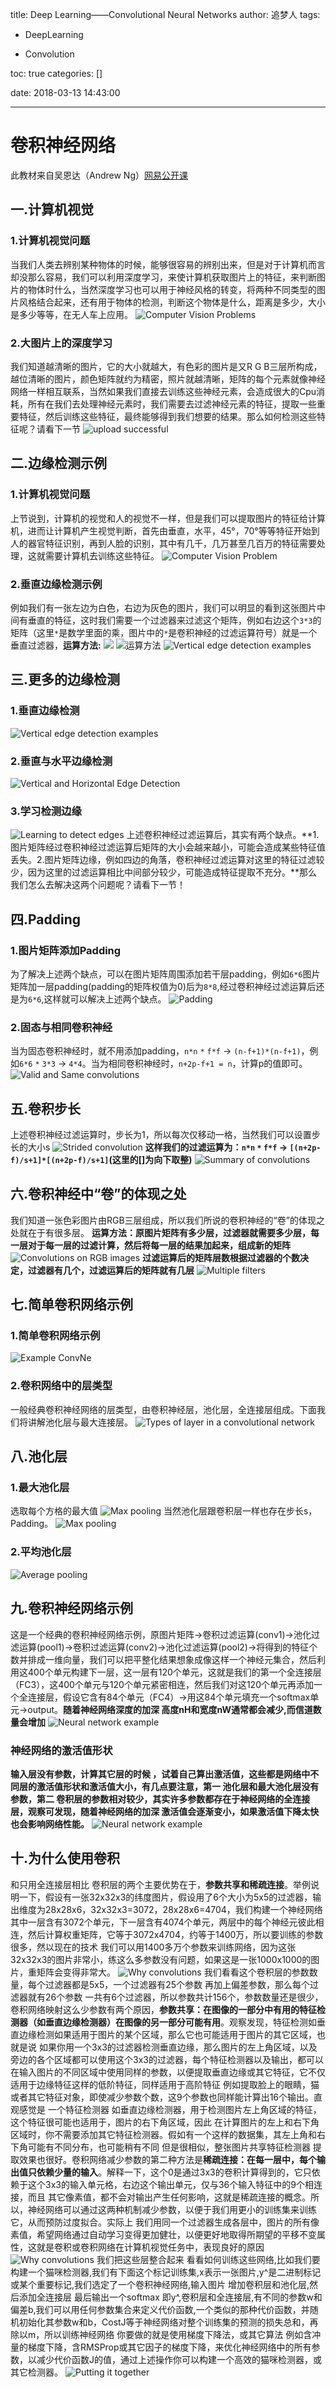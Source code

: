 title: Deep Learning——Convolutional Neural Networks
author: 追梦人
tags:
  - DeepLearning

  - Convolution


toc: true
categories: []

date: 2018-03-13 14:43:00

---



# 卷积神经网络

此教材来自吴恩达（Andrew Ng）<a href="http://mooc.study.163.com/course/2001281004#/info">网易公开课 </a>
<!--more-->

## 一.计算机视觉

### 1.计算机视觉问题
当我们人类去辨别某种物体的时候，能够很容易的辨别出来，但是对于计算机而言却没那么容易，我们可以利用深度学习，来使计算机获取图片上的特征，来判断图片的物体时什么，当然深度学习也可以用于神经风格的转变，将两种不同类型的图片风格结合起来，还有用于物体的检测，判断这个物体是什么，距离是多少，大小是多少等等，在无人车上应用。
![Computer Vision Problems](/images/pasted-4.png)
### 2.大图片上的深度学习
我们知道越清晰的图片，它的大小就越大，有色彩的图片是又R G B三层所构成，越位清晰的图片，颜色矩阵就约为精密，照片就越清晰，矩阵的每个元素就像神经网络一样相互联系，当然如果我们直接去训练这些神经元素，会造成很大的Cpu消耗，所有在我们去处理神经元素时，我们需要去过滤神经元素的特征，提取一些重要特征，然后训练这些特征，最终能够得到我们想要的结果。那么如何检测这些特征呢？请看下一节
![upload successful](/images/pasted-5.png)
## 二.边缘检测示例
### 1.计算机视觉问题
上节说到，计算机的视觉和人的视觉不一样，但是我们可以提取图片的特征给计算机，进而让计算机产生视觉判断，首先由垂直，水平，45°，70°等等特征开始到人的器官特征识别，再到人脸的识别，其中有几千，几万甚至几百万的特征需要处理，这就需要计算机去训练这些特征。
![Computer Vision Problem](/images/pasted-8.png)
### 2.垂直边缘检测示例
例如我们有一张左边为白色，右边为灰色的图片，我们可以明显的看到这张图片中间有垂直的特征，这时我们需要一个过滤器来过滤这个矩阵，例如右边这个`3*3`的矩阵（这里`*`是数学里面的乘，图片中的`*`是卷积神经的过滤运算符号）就是一个垂直过滤器，**运算方法:** 
![](/images/pasted-7.png)
![运算方法](/images/pasted-6.png)
![Vertical edge detection examples](/images/pasted-1.png)
## 三.更多的边缘检测
### 1.垂直边缘检测
![Vertical edge detection examples](/images/pasted-1.png)
### 2.垂直与水平边缘检测
![Vertical and Horizontal Edge Detection](/images/pasted-2.png)
### 3.学习检测边缘
![Learning to detect edges](/images/pasted-3.png)
上述卷积神经过滤运算后，其实有两个缺点。**1.图片矩阵经过卷积神经过滤运算后矩阵的大小会越来越小，可能会造成某些特征值丢失。2.图片矩阵边缘，例如四边的角落，卷积神经过滤运算对这里的特征过滤较少，因为这里的过滤运算相比中间部分较少，可能造成特征提取不充分。**那么我们怎么去解决这两个问题呢？请看下一节！
## 四.Padding
### 1.图片矩阵添加Padding
为了解决上述两个缺点，可以在图片矩阵周围添加若干层padding，例如`6*6`图片矩阵加一层padding(padding的矩阵权值为0)后为`8*8`,经过卷积神经过滤运算后还是为`6*6`,这样就可以解决上述两个缺点。
![Padding](/images/pasted-9.png)
### 2.固态与相同卷积神经
当为固态卷积神经时，就不用添加padding，`n*n`  `*` `f*f`  -> `(n-f+1)*(n-f+1)`，例如`6*6` ` * ` `3*3` -> `4*4`。当为相同卷积神经时，`n+2p-f+1 = n`，计算p的值即可。
![Valid and Same convolutions](/images/pasted-10.png)
## 五.卷积步长
上述卷积神经过滤运算时，步长为1，所以每次仅移动一格，当然我们可以设置步长的大小s
![Strided convolution](/images/pasted-11.png)
**这样我们的过滤运算为：`n*n`  `*`  `f*f`  ->  `[(n+2p-f)/s+1]*[(n+2p-f)/s+1]`(这里的[]为向下取整)**
![Summary of convolutions](/images/pasted-12.png)
## 六.卷积神经中“卷”的体现之处
我们知道一张色彩图片由RGB三层组成，所以我们所说的卷积神经的“卷”的体现之处就在于有很多层。
**运算方法：原图片矩阵有多少层，过滤器就需要多少层，每一层对于每一层的过滤计算，然后将每一层的结果加起来，组成新的矩阵**
![Convolutions on RGB images](/images/pasted-13.png)
**过滤运算后的矩阵层数根据过滤器的个数决定，过滤器有几个，过滤运算后的矩阵就有几层**
![Multiple filters](/images/pasted-14.png)
## 七.简单卷积网络示例
### 1.简单卷积网络示例
![Example ConvNe](/images/pasted-15.png)
### 2.卷积网络中的层类型
一般经典卷积神经网络的层类型，由卷积神经层，池化层，全连接层组成。下面我们将讲解池化层与最大连接层。
![Types of layer in a convolutional network](/images/pasted-16.png)
## 八.池化层
### 1.最大池化层
选取每个方格的最大值
![ Max pooling](/images/pasted-17.png)
当然池化层跟卷积层一样也存在步长s，Padding。
![Max pooling](/images/pasted-18.png)
### 2.平均池化层
![Average pooling](/images/pasted-19.png)
## 九.卷积神经网络示例
这是一个经典的卷积神经网络示例，原图片矩阵->卷积过滤运算(conv1)->池化过滤运算(pool1)->卷积过滤运算(conv2)->池化过滤运算(pool2)->将得到的特征个数并排成一维向量，我们可以把平整化结果想象成像这样一个神经元集合，然后利用这400个单元构建下一层，这一层有120个单元，这就是我们的第一个全连接层（FC3），这400个单元与120个单元紧密相连，然后我们对这120个单元再添加一个全连接层，假设它含有84个单元（FC4）->用这84个单元填充一个softmax单元->output。**随着神经网络深度的加深 高度nH和宽度nW通常都会减少,而信道数量会增加**
![Neural network example](/images/pasted-20.png)
### 神经网络的激活值形状
**输入层没有参数，计算其它层的时候 ，试着自己算出激活值，这些都是网络中不同层的激活值形状和激活值大小，有几点要注意，第一 池化层和最大池化层没有参数，第二 卷积层的参数相对较少，其实许多参数都存在于神经网络的全连接层，观察可发现，随着神经网络的加深 激活值会逐渐变小，如果激活值下降太快 也会影响网络性能。**
![Neural network example](/images/pasted-21.png)
## 十.为什么使用卷积
和只用全连接层相比 卷积层的两个主要优势在于，**参数共享和稀疏连接**。举例说明一下，假设有一张32x32x3的纬度图片，假设用了6个大小为5x5的过滤器，输出维度为28x28x6，32x32x3=3072，28x28x6=4704，我们构建一个神经网络 其中一层含有3072个单元，下一层含有4074个单元，两层中的每个神经元彼此相连，然后计算权重矩阵，它等于3072x4704，约等于1400万，所以要训练的参数很多，然以现在的技术 我们可以用1400多万个参数来训练网络，因为这张32x32x3的图片非常小，练这么多参数没有问题，如果这是一张1000x1000的图片，重矩阵会变得非常大。
![Why convolutions](/images/pasted-23.png)
我们看看这个卷积层的参数数量，每个过滤器都是5x5，一个过滤器有25个参数 再加上偏差参数，那么每个过滤器就有26个参数 一共有6个过滤器，所以参数共计156个，参数数量还是很少，卷积网络映射这么少参数有两个原因，**参数共享：在图像的一部分中有用的特征检测器（如垂直边缘检测器）在图像的另一部分可能有用**。观察发现，特征检测如垂直边缘检测如果适用于图片的某个区域，那么它也可能适用于图片的其它区域，也就是说 如果你用一个3x3的过滤器检测垂直边缘，那么图片的左上角区域，以及旁边的各个区域都可以使用这个3x3的过滤器，每个特征检测器以及输出，都可以在输入图片的不同区域中使用同样的参数，以便提取垂直边缘或其它特征，它不仅适用于边缘特征这样的低阶特征，同样适用于高阶特征 例如提取脸上的眼睛，猫或者其它特征对象，即使减少参数个数，这9个参数也同样能计算出16个输出。直观感觉是 一个特征检测器 如垂直边缘检测器，用于检测图片左上角区域的特征，这个特征很可能也适用于，图片的右下角区域，因此 在计算图片的左上和右下角区域时，你不需要添加其它特征检测器。假如有一个这样的数据集，其左上角和右下角可能有不同分布，也可能稍有不同 但是很相似，整张图片共享特征检测器 提取效果也很好。卷积网络减少参数的第二种方法是**稀疏连接：在每一层中，每个输出值只依赖少量的输入**。解释一下，这个0是通过3x3的卷积计算得到的，它只依赖于这个3x3的输入单元格，右边这个输出单元，仅与36个输入特征中的9个相连接，而且 其它像素值，都不会对输出产生任何影响，这就是稀疏连接的概念。所以，神经网络可以通过这两种机制减少参数，以便于我们用更小的训练集来训练它，从而预防过度拟合。实际上 我们用同一个过滤器生成各层中，图片的所有像素值，希望网络通过自动学习变得更加健壮，以便更好地取得所期望的平移不变属性，这就是卷积或卷积网络在计算机视觉任务中，表现良好的原因
![Why convolutions](/images/pasted-22.png)
我们把这些层整合起来 看看如何训练这些网络,比如我们要构建一个猫咪检测器,我们有下面这个标记训练集,x表示一张图片,y^是二进制标记或某个重要标记,我们选定了一个卷积神经网络,输入图片 增加卷积层和池化层,然后添加全连接层 最后输出一个softmax 即y^,卷积层和全连接层,有不同的参数w和偏差b,我们可以用任何参数集合来定义代价函数,一个类似的那种代价函数，并随机初始化其参数w和b，CostJ等于神经网络对整个训练集的预测的损失总和，再除以m，所以训练神经网络 你要做的就是使用梯度下降法，或其它算法 例如含冲量的梯度下降，含RMSProp或其它因子的梯度下降，来优化神经网络中的所有参数，以减少代价函数J的值，通过上述操作你可以构建一个高效的猫咪检测器，或其它检测器。
![Putting it together](/images/pasted-24.png)